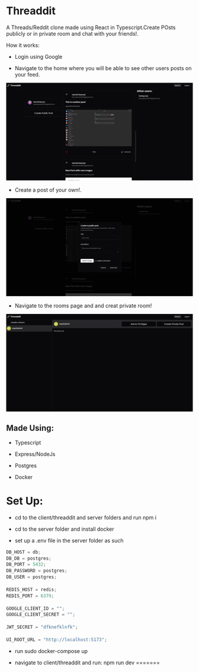 # Threaddit

A Threads/Reddit clone made using React in Typescript.Create POsts publicly or in private room and chat with your friends!.

How it works:

-   Login using Google

-   Navigate to the home where you will be able to see other users posts on your feed.

![home-page](./read_me_images/home_page.png)

-   Create a post of your own!.

![create-post](./read_me_images/create_post.png)

-   Navigate to the rooms page and and creat private room!

![create-rooms](./read_me_images/room.png)

## Made Using:

-   Typescript

-   Express/NodeJs

-   Postgres

-   Docker

# Set Up:

-   cd to the client/threaddit and server folders and run npm i

-   cd to the server folder and install docker

-   set up a .env file in the server folder as such

```js
DB_HOST = db;
DB_DB = postgres;
DB_PORT = 5432;
DB_PASSWORD = postgres;
DB_USER = postgres;

REDIS_HOST = redis;
REDIS_PORT = 6379;

GOOGLE_CLIENT_ID = "";
GOOGLE_CLIENT_SECRET = "";

JWT_SECRET = "dfknefklnfk";

UI_ROOT_URL = "http://localhost:5173";
```

-   run sudo docker-compose up

-   navigate to client/threaddit and run: npm run dev
=======

